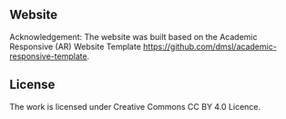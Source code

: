 
## Website

Acknowledgement: The website was built based on the Academic Responsive (AR) Website Template https://github.com/dmsl/academic-responsive-template. 

## License

The work is licensed under Creative Commons CC BY 4.0 Licence.